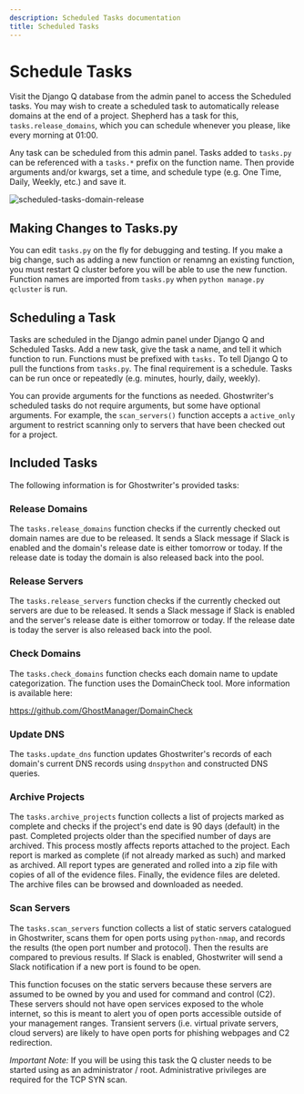 ```yaml
---
description: Scheduled Tasks documentation
title: Scheduled Tasks
---
```


# Schedule Tasks

Visit the Django Q database from the admin panel to access the Scheduled tasks. You may wish to create a scheduled task to automatically release domains at the end of a project. Shepherd has a task for this, `tasks.release_domains`, which you can schedule whenever you please, like every morning at 01:00.

Any task can be scheduled from this admin panel. Tasks added to `tasks.py` can be referenced with a `tasks.*` prefix on the function name. Then provide arguments and/or kwargs, set a time, and schedule type (e.g. One Time, Daily, Weekly, etc.) and save it.

![scheduled-tasks-domain-release](https://github.com/GhostManager/Ghostwriter/raw/master/DOCS/screenshots/scheduled-tasks-domain-release.png)

## Making Changes to Tasks.py

You can edit `tasks.py` on the fly for debugging and testing. If you make a big change, such as adding a new function or renamng an existing function, you must restart Q cluster before you will be able to use the new function. Function names are imported from `tasks.py` when `python manage.py qcluster` is run.

## Scheduling a Task

Tasks are scheduled in the Django admin panel under Django Q and Scheduled Tasks. Add a new task, give the task a name, and tell it which function to run. Functions must be prefixed with `tasks.` To tell Django Q to pull the functions from `tasks.py`. The final requirement is a schedule. Tasks can be run once or repeatedly (e.g. minutes, hourly, daily, weekly).

You can provide arguments for the functions as needed. Ghostwriter's scheduled tasks do not require arguments, but some have optional arguments. For example, the `scan_servers()` function accepts a `active_only` argument to restrict scanning only to servers that have been checked out for a project.

## Included Tasks

The following information is for Ghostwriter's provided tasks:

### Release Domains

The `tasks.release_domains` function checks if the currently checked out domain names are due to be released. It sends a Slack message if Slack is enabled and the domain's release date is either tomorrow or today. If the release date is today the domain is also released back into the pool.

### Release Servers

The `tasks.release_servers` function checks if the currently checked out servers are due to be released. It sends a Slack message if Slack is enabled and the server's release date is either tomorrow or today. If the release date is today the server is also released back into the pool.

### Check Domains

The `tasks.check_domains` function checks each domain name to update categorization. The function uses the DomainCheck tool. More information is available here:

https://github.com/GhostManager/DomainCheck

### Update DNS

The `tasks.update_dns` function updates Ghostwriter's records of each domain's current DNS records using `dnspython` and constructed DNS queries.

### Archive Projects

The `tasks.archive_projects` function collects a list of projects marked as complete and checks if the project's end date is 90 days (default) in the past. Completed projects older than the specified number of days are archived. This process mostly affects reports attached to the project. Each report is marked as complete (if not already marked as such) and marked as archived. All report types are generated and rolled into a zip file with copies of all of the evidence files. Finally, the evidence files are deleted. The archive files can be browsed and downloaded as needed.

### Scan Servers

The `tasks.scan_servers` function collects a list of static servers catalogued in Ghostwriter, scans them for open ports using `python-nmap`, and records the results (the open port number and protocol). Then the results are compared to previous results. If Slack is enabled, Ghostwriter will send a Slack notification if a new port is found to be open.

This function focuses on the static servers because these servers are assumed to be owned by you and used for command and control (C2). These servers should not have open services exposed to the whole internet, so this is meant to alert you of open ports accessible outside of your management ranges. Transient servers (i.e. virtual private servers, cloud servers) are likely to have open ports for phishing webpages and C2 redirection.

*Important Note:* If you will be using this task the Q cluster needs to be started using as an administrator / root. Administrative privileges are required for the TCP SYN scan.
